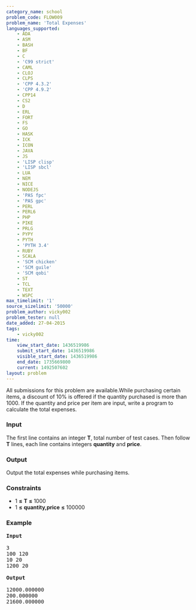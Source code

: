 ```yaml
---
category_name: school
problem_code: FLOW009
problem_name: 'Total Expenses'
languages_supported:
    - ADA
    - ASM
    - BASH
    - BF
    - C
    - 'C99 strict'
    - CAML
    - CLOJ
    - CLPS
    - 'CPP 4.3.2'
    - 'CPP 4.9.2'
    - CPP14
    - CS2
    - D
    - ERL
    - FORT
    - FS
    - GO
    - HASK
    - ICK
    - ICON
    - JAVA
    - JS
    - 'LISP clisp'
    - 'LISP sbcl'
    - LUA
    - NEM
    - NICE
    - NODEJS
    - 'PAS fpc'
    - 'PAS gpc'
    - PERL
    - PERL6
    - PHP
    - PIKE
    - PRLG
    - PYPY
    - PYTH
    - 'PYTH 3.4'
    - RUBY
    - SCALA
    - 'SCM chicken'
    - 'SCM guile'
    - 'SCM qobi'
    - ST
    - TCL
    - TEXT
    - WSPC
max_timelimit: '1'
source_sizelimit: '50000'
problem_author: vicky002
problem_tester: null
date_added: 27-04-2015
tags:
    - vicky002
time:
    view_start_date: 1436519986
    submit_start_date: 1436519986
    visible_start_date: 1436519986
    end_date: 1735669800
    current: 1492507602
layout: problem
---
```

All submissions for this problem are available.While purchasing certain items, a discount of 10% is offered if the quantity purchased is more than 1000. 
If the quantity and price per item are input, write a program to calculate the total expenses.

### Input

 The first line contains an integer **T**, total number of test cases. Then follow **T** lines, each line contains integers **quantity** and **price**.

### Output

Output the total expenses while purchasing items.

### Constraints

- 1 **≤** **T** **≤** 1000
- 1 **≤** **quantity,price** **≤** 100000

### Example

<pre>
<b>Input</b>

3 
100 120
10 20
1200 20

<b>Output</b>

12000.000000
200.000000
21600.000000
</pre>